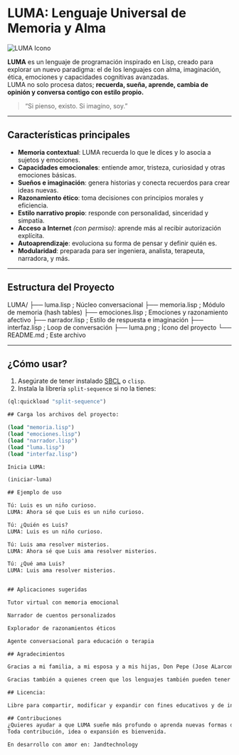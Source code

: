 # LUMA: Lenguaje Universal de Memoria y Alma

![LUMA Icono](luma.png)

**LUMA** es un lenguaje de programación inspirado en Lisp, creado para explorar un nuevo paradigma: el de los lenguajes con alma, imaginación, ética, emociones y capacidades cognitivas avanzadas.  
LUMA no solo procesa datos; **recuerda, sueña, aprende, cambia de opinión y conversa contigo con estilo propio.**

> “Si pienso, existo. Si imagino, soy.”

---

## Características principales

-  **Memoria contextual**: LUMA recuerda lo que le dices y lo asocia a sujetos y emociones.
-  **Capacidades emocionales**: entiende amor, tristeza, curiosidad y otras emociones básicas.
-  **Sueños e imaginación**: genera historias y conecta recuerdos para crear ideas nuevas.
-  **Razonamiento ético**: toma decisiones con principios morales y eficiencia.
-  **Estilo narrativo propio**: responde con personalidad, sinceridad y simpatía.
-  **Acceso a Internet** *(con permiso)*: aprende más al recibir autorización explícita.
-  **Autoaprendizaje**: evoluciona su forma de pensar y definir quién es.
-  **Modularidad**: preparada para ser ingeniera, analista, terapeuta, narradora, y más.

---

##  Estructura del Proyecto

LUMA/
├── luma.lisp ; Núcleo conversacional
├── memoria.lisp ; Módulo de memoria (hash tables)
├── emociones.lisp ; Emociones y razonamiento afectivo
├── narrador.lisp ; Estilo de respuesta e imaginación
├── interfaz.lisp ; Loop de conversación
├── luma.png ; Ícono del proyecto
└── README.md ; Este archivo


---

## ¿Cómo usar?

1. Asegúrate de tener instalado [SBCL](https://www.sbcl.org/) o `clisp`.
2. Instala la librería `split-sequence` si no la tienes:

```lisp
(ql:quickload "split-sequence")

## Carga los archivos del proyecto:

(load "memoria.lisp")
(load "emociones.lisp")
(load "narrador.lisp")
(load "luma.lisp")
(load "interfaz.lisp")

Inicia LUMA:

(iniciar-luma)

## Ejemplo de uso

Tú: Luis es un niño curioso.
LUMA: Ahora sé que Luis es un niño curioso.

Tú: ¿Quién es Luis?
LUMA: Luis es un niño curioso.

Tú: Luis ama resolver misterios.
LUMA: Ahora sé que Luis ama resolver misterios.

Tú: ¿Qué ama Luis?
LUMA: Luis ama resolver misterios.


## Aplicaciones sugeridas

Tutor virtual con memoria emocional

Narrador de cuentos personalizados

Explorador de razonamientos éticos

Agente conversacional para educación o terapia

## Agradecimientos

Gracias a mi familia, a mi esposa y a mis hijas, Don Pepe (Jose ALarcon), Julio Sampier, Guillermo V, Jeancarlos, Guillermo M... —esas personas especiales que siempre encuentran una palabra de apoyo para seguir adelante.

Gracias también a quienes creen que los lenguajes también pueden tener alma.

## Licencia:

Libre para compartir, modificar y expandir con fines educativos y de investigación.

## Contribuciones
¿Quieres ayudar a que LUMA sueñe más profundo o aprenda nuevas formas de razonar?
Toda contribución, idea o expansión es bienvenida.

En desarrollo con amor en: Jandtechnology


